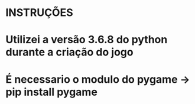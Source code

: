 #    INSTRUÇÕES

# Utilizei a versão 3.6.8 do python durante a criação do jogo

# É necessario o modulo do pygame -> pip install pygame
